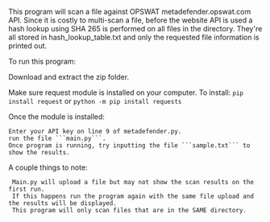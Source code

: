 This program will scan a file against OPSWAT metadefender.opswat.com API. Since it is costly to multi-scan a file, before the website API is used
a hash lookup using SHA 265 is performed on all files in the directory. They're all stored in hash_lookup_table.txt and only the requested file information
is printed out. 

To run this program:

Download and extract the zip folder.

Make sure request module is installed on your computer. 
To install: 
    ```pip install request```
                or
    ```python -m pip install requests```

Once the module is installed:

    Enter your API key on line 9 of metadefender.py.
    run the file ```main.py```.
    Once program is running, try inputting the file ```sample.txt``` to show the results.




A couple things to note:
     
     Main.py will upload a file but may not show the scan results on the first run. 
     If this happens run the program again with the same file upload and the results will be displayed. 
     This program will only scan files that are in the SAME directory. 

     
